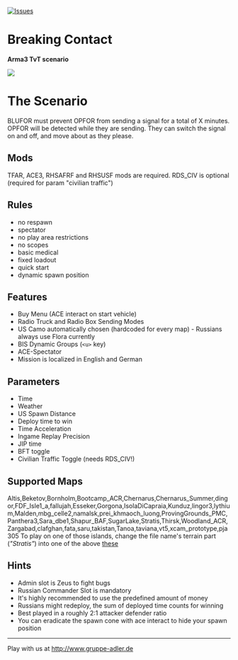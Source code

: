 [![Issues](https://img.shields.io/github/issues/gruppe-adler/TvT_BreakingContact.Stratis.svg)](https://github.com/gruppe-adler/TvT_BreakingContact.Stratis/issues)

# Breaking Contact

**Arma3 TvT scenario**

![](https://github.com/gruppe-adler/TvT_BreakingContact.Stratis/blob/master/pic/loading.jpg)

# The Scenario

BLUFOR must prevent OPFOR from sending a signal for a total of X minutes.
OPFOR will be detected while they are sending. 
They can switch the signal on and off, and move about as they please.

## Mods

TFAR, ACE3, RHSAFRF and RHSUSF mods are required. RDS\_CIV is optional (required for param "civilian traffic")



## Rules
* no respawn
* spectator
* no play area restrictions
* no scopes
* basic medical
* fixed loadout 
* quick start
* dynamic spawn position


## Features
* Buy Menu (ACE interact on start vehicle)
* Radio Truck and Radio Box Sending Modes
* US Camo automatically chosen (hardcoded for every map) - Russians always use Flora currently
* BIS Dynamic Groups (`<u>` key)
* ACE-Spectator
* Mission is localized in English and German

## Parameters
* Time 
* Weather
* US Spawn Distance
* Deploy time to win
* Time Acceleration
* Ingame Replay Precision
* JIP time
* BFT toggle
* Civilian Traffic Toggle (needs RDS\_CIV!)
 
## Supported Maps

Altis,Beketov,Bornholm,Bootcamp_ACR,Chernarus,Chernarus_Summer,dingor,FDF_Isle1_a,fallujah,Esseker,Gorgona,IsolaDiCapraia,Kunduz,lingor3,lythium,Malden,mbg_celle2,namalsk,prei_khmaoch_luong,ProvingGrounds_PMC,Panthera3,Sara_dbe1,Shapur_BAF,SugarLake,Stratis,Thirsk,Woodland_ACR,Zargabad,clafghan,fata,saru,takistan,Tanoa,taviana,vt5,xcam_prototype,pja305
To play on one of those islands, change the file name's terrain part (_"Stratis"_) into one of the above [these](compatibleIslands.txt)

## Hints
* Admin slot is Zeus to fight bugs
* Russian Commander Slot is mandatory 
* It's highly recommended to use the predefined amount of money
* Russians might redeploy, the sum of deployed time counts for winning
* Best played in a roughly 2:1 attacker defender ratio
* You can eradicate the spawn cone with ace interact to hide your spawn position

----

Play with us at
http://www.gruppe-adler.de
